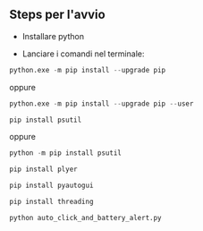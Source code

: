 ## Steps per l'avvio
- Installare python

- Lanciare i comandi nel terminale:

```python
python.exe -m pip install --upgrade pip
```
oppure
```python
python.exe -m pip install --upgrade pip --user
```

```python
pip install psutil
```
oppure
```python
python -m pip install psutil
```

```python
pip install plyer
```

```python
pip install pyautogui
```

```python
pip install threading
```

```python
python auto_click_and_battery_alert.py
```
